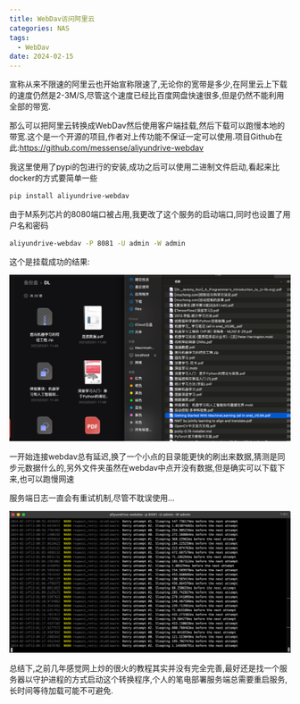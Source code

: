 ```yaml
---
title: WebDav访问阿里云
categories: NAS
tags:
  - WebDav
date: 2024-02-15
---
```

宣称从来不限速的阿里云也开始宣称限速了,无论你的宽带是多少,在阿里云上下载的速度仍然是2-3M/S,尽管这个速度已经比百度网盘快速很多,但是仍然不能利用全部的带宽.

那么可以把阿里云转换成WebDav然后使用客户端挂载,然后下载可以跑慢本地的带宽.这个是一个开源的项目,作者对上传功能不保证一定可以使用.项目Github在此:https://github.com/messense/aliyundrive-webdav

我这里使用了pypi的包进行的安装,成功之后可以使用二进制文件启动,看起来比docker的方式要简单一些

```bash
pip install aliyundrive-webdav
```

由于M系列芯片的8080端口被占用,我更改了这个服务的启动端口,同时也设置了用户名和密码

```bash
aliyundrive-webdav -P 8081 -U admin -W admin
```

这个是挂载成功的结果:

![image-20240215151618353](https://raw.githubusercontent.com/Xu-Hardy/image-host/master/image-20240215151618353.png)

一开始连接webdav总有延迟,换了一个小点的目录能更快的刷出来数据,猜测是同步元数据什么的,另外文件夹虽然在webdav中点开没有数据,但是确实可以下载下来,也可以跑慢网速



服务端日志一直会有重试机制,尽管不耽误使用...

![image-20240215151704436](https://raw.githubusercontent.com/Xu-Hardy/image-host/master/image-20240215151704436.png)



总结下,之前几年感觉网上炒的很火的教程其实并没有完全完善,最好还是找一个服务器以守护进程的方式启动这个转换程序,个人的笔电部署服务端总需要重启服务,长时间等待加载可能不可避免.
